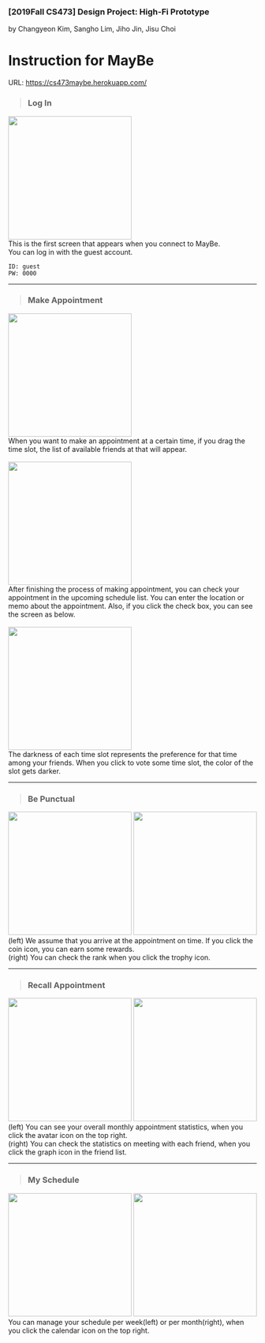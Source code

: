 ### [2019Fall CS473] <b>Design Project: High-Fi Prototype</b><br>
by Changyeon Kim, Sangho Lim, Jiho Jin, Jisu Choi
# Instruction for <b>MayBe</b>

URL: https://cs473maybe.herokuapp.com/

>### <b>Log In</b>
<img src="./screenshots/login.jpeg" width="250"/><br>
This is the first screen that appears when you connect to MayBe.<br>
You can log in with the guest account.<br>
```
ID: guest
PW: 0000
```

***

>### <b>Make Appointment</b>
<img src="./screenshots/drag_timeslot.jpeg" width="250"/><br>
When you want to make an appointment at a certain time,
if you drag the time slot, the list of available friends at that will appear.<br>
<br>
<img src="./screenshots/upcoming_list.jpeg" width="250"/><br>
After finishing the process of making appointment, you can check your appointment in the upcoming schedule list. You can enter the location or memo about the appointment. Also, if you click the check box, you can see the screen as below.<br>
<br>
<img src="./screenshots/vote.jpeg" width="250"/><br>
The darkness of each time slot represents the preference for that time among your friends.
When you click to vote some time slot, the color of the slot gets darker. 

***

>### <b>Be Punctual</b>
<div><img src="./screenshots/reward_get.jpeg" width="250"/>
<img src="./screenshots/reward_20.jpeg" width="250"/></div>
(left) We assume that you arrive at the appointment on time. If you click the coin icon, you can earn some rewards.<br>
(right) You can check the rank when you click the trophy icon.

***

>### <b>Recall Appointment</b>
<div><img src="./screenshots/statistics_monthly.jpeg" width="250"/>
<img src="./screenshots/statistics_friend.jpeg" width="250"/></div>
(left) You can see your overall monthly appointment statistics, when you click the avatar icon on the top right.<br>
(right) You can check the statistics on meeting with each friend, when you click the graph icon in the friend list.

***

> ### <b>My Schedule</b>
<div><img src="./screenshots/schedule_weekly.jpeg" width="250"/>
<img src="./screenshots/schedule_monthly.jpeg" width="250"/></div>
You can manage your schedule per week(left) or per month(right), when you click the calendar icon on the top right.
